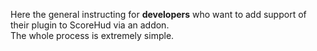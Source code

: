 Here the general instructing for **developers** who want to add support of their plugin to ScoreHud via an addon. <br />
The whole process is extremely simple.
